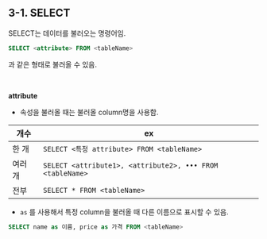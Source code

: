 ## 3-1. SELECT

SELECT는 데이터를 불러오는 명령어임.

```sql
SELECT <attribute> FROM <tableName>
```

과 같은 형태로 불러올 수 있음.

<br>

**attribute**

- 속성을 불러올 때는 불러올 column명을 사용함.

|개수|ex|
|--|--|
|한 개|`SELECT <특정 attribute> FROM <tableName>`|
|여러 개|`SELECT <attribute1>, <attribute2>, ••• FROM <tableName>`|
|전부|`SELECT * FROM <tableName>`|


- `as` 를 사용해서 특정 column을 불러올 때 다른 이름으로 표시할 수 있음.
```sql
SELECT name as 이름, price as 가격 FROM <tableName>
```
